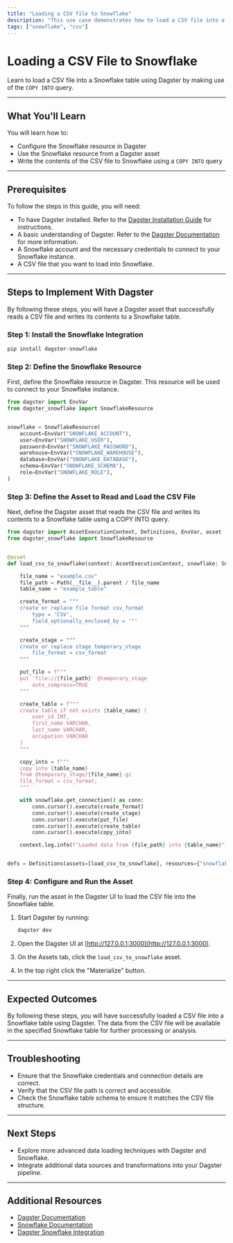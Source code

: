 ```yaml
---
title: "Loading a CSV file to Snowflake"
description: "This use case demonstrates how to load a CSV file into a Snowflake table using Dagster. The objective is to automate the process of reading a CSV file and writing its contents to a Snowflake table using a COPY INTO query."
tags: ["snowflake", "csv"]
---
```


# Loading a CSV File to Snowflake

Learn to load a CSV file into a Snowflake table using Dagster by making use of the `COPY INTO` query.

---

## What You'll Learn

You will learn how to:

- Configure the Snowflake resource in Dagster
- Use the Snowflake resource from a Dagster asset
- Write the contents of the CSV file to Snowflake using a `COPY INTO` query

---

## Prerequisites

To follow the steps in this guide, you will need:

- To have Dagster installed. Refer to the [Dagster Installation Guide](https://docs.dagster.io/getting-started/installation) for instructions.
- A basic understanding of Dagster. Refer to the [Dagster Documentation](https://docs.dagster.io/getting-started/what-why-dagster) for more information.
- A Snowflake account and the necessary credentials to connect to your Snowflake instance.
- A CSV file that you want to load into Snowflake.

---

## Steps to Implement With Dagster

By following these steps, you will have a Dagster asset that successfully reads a CSV file and writes its contents to a Snowflake table.

### Step 1: Install the Snowflake Integration

```bash
pip install dagster-snowflake
```

### Step 2: Define the Snowflake Resource

First, define the Snowflake resource in Dagster. This resource will be used to connect to your Snowflake instance.

```python
from dagster import EnvVar
from dagster_snowflake import SnowflakeResource


snowflake = SnowflakeResource(
    account=EnvVar("SNOWFLAKE_ACCOUNT"),
    user=EnvVar("SNOWFLAKE_USER"),
    password=EnvVar("SNOWFLAKE_PASSWORD"),
    warehouse=EnvVar("SNOWFLAKE_WAREHOUSE"),
    database=EnvVar("SNOWFLAKE_DATABASE"),
    schema=EnvVar("SNOWFLAKE_SCHEMA"),
    role=EnvVar("SNOWFLAKE_ROLE"),
)
```

### Step 3: Define the Asset to Read and Load the CSV File

Next, define the Dagster asset that reads the CSV file and writes its contents to a Snowflake table using a COPY INTO query.

```python
from dagster import AssetExecutionContext, Definitions, EnvVar, asset
from dagster_snowflake import SnowflakeResource


@asset
def load_csv_to_snowflake(context: AssetExecutionContext, snowflake: SnowflakeResource):

    file_name = "example.csv"
    file_path = Path(__file__).parent / file_name
    table_name = "example_table"

    create_format = """
    create or replace file format csv_format
        type = 'CSV',
        field_optionally_enclosed_by = '"'
    """

    create_stage = """
    create or replace stage temporary_stage
        file_format = csv_format
    """

    put_file = f"""
    put 'file://{file_path}' @temporary_stage
        auto_compress=TRUE
    """

    create_table = f"""
    create table if not exists {table_name} (
        user_id INT,
        first_name VARCHAR,
        last_name VARCHAR,
        occupation VARCHAR
    )
    """

    copy_into = f"""
    copy into {table_name}
    from @temporary_stage/{file_name}.gz
    file_format = csv_format;
    """

    with snowflake.get_connection() as conn:
        conn.cursor().execute(create_format)
        conn.cursor().execute(create_stage)
        conn.cursor().execute(put_file)
        conn.cursor().execute(create_table)
        conn.cursor().execute(copy_into)

    context.log.info(f"Loaded data from {file_path} into {table_name}")


defs = Definitions(assets=[load_csv_to_snowflake], resources={"snowflake": snowflake})
```

### Step 4: Configure and Run the Asset

Finally, run the asset in the Dagster UI to load the CSV file into the Snowflake table.

1. Start Dagster by running:

   ```sh
   dagster dev
   ```

2. Open the Dagster UI at [http://127.0.0.1:3000](http://127.0.0.1:3000).

3. On the Assets tab, click the `load_csv_to_snowflake` asset.

4. In the top right click the "Materialize" button.

---

## Expected Outcomes

By following these steps, you will have successfully loaded a CSV file into a Snowflake table using Dagster. The data from the CSV file will be available in the specified Snowflake table for further processing or analysis.

---

## Troubleshooting

- Ensure that the Snowflake credentials and connection details are correct.
- Verify that the CSV file path is correct and accessible.
- Check the Snowflake table schema to ensure it matches the CSV file structure.

---

## Next Steps

- Explore more advanced data loading techniques with Dagster and Snowflake.
- Integrate additional data sources and transformations into your Dagster pipeline.

---

## Additional Resources

- [Dagster Documentation](https://docs.dagster.io/)
- [Snowflake Documentation](https://docs.snowflake.com/)
- [Dagster Snowflake Integration](https://docs.dagster.io/integrations/snowflake/using-snowflake-with-dagster)
